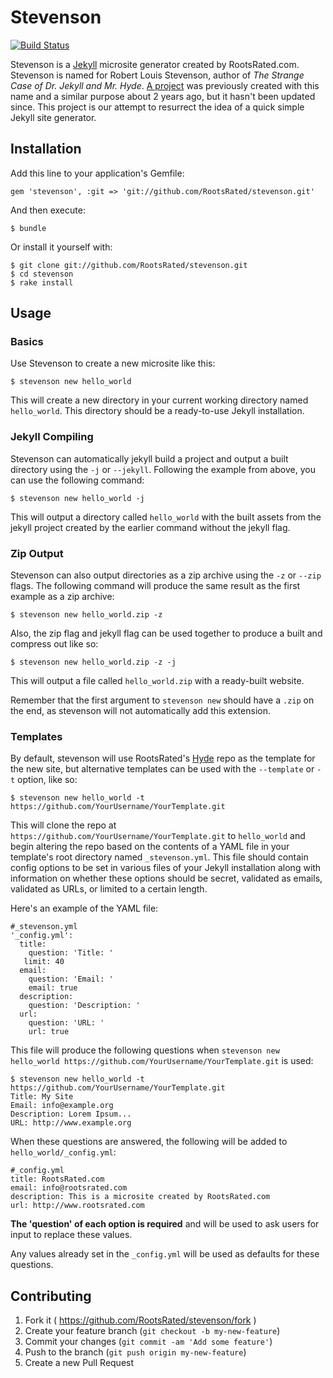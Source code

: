 # Stevenson
[![Build Status](https://travis-ci.org/RootsRated/stevenson.png)](https://travis-ci.org/RootsRated/stevenson)

Stevenson is a [Jekyll](http://jekyllrb.com) microsite generator created by
RootsRated.com. Stevenson is named for Robert Louis Stevenson, author of *The
Strange Case of Dr. Jekyll and Mr. Hyde*.
[A project](https://github.com/dirk/stevenson) was previously created with this
name and a similar purpose about 2 years ago, but it hasn't been updated since.
This project is our attempt to resurrect the idea of a quick simple Jekyll site
generator.

## Installation

Add this line to your application's Gemfile:

    gem 'stevenson', :git => 'git://github.com/RootsRated/stevenson.git'

And then execute:

    $ bundle

Or install it yourself with:

    $ git clone git://github.com/RootsRated/stevenson.git
    $ cd stevenson
    $ rake install

## Usage

### Basics

Use Stevenson to create a new microsite like this:

    $ stevenson new hello_world

This will create a new directory in your current working directory named
`hello_world`. This directory should be a ready-to-use Jekyll
installation.

### Jekyll Compiling

Stevenson can automatically jekyll build a project and output a built directory
using the `-j` or `--jekyll`. Following the example from above, you can use the
following command:

    $ stevenson new hello_world -j

This will output a directory called `hello_world` with the built assets from the
jekyll project created by the earlier command without the jekyll flag.

### Zip Output

Stevenson can also output directories as a zip archive using the `-z` or `--zip`
flags. The following command will produce the same result as the first example
as a zip archive:

    $ stevenson new hello_world.zip -z

Also, the zip flag and jekyll flag can be used together to produce a built and
compress out like so:

    $ stevenson new hello_world.zip -z -j

This will output a file called `hello_world.zip` with a ready-built website.

Remember that the first argument to `stevenson new` should have a `.zip` on the
end, as stevenson will not automatically add this extension.

### Templates

By default, stevenson will use RootsRated's
[Hyde](https://github.com/rootsrated/hyde) repo as the template for the new
site, but alternative templates can be used with the `--template` or `-t`
option, like so:

    $ stevenson new hello_world -t https://github.com/YourUsername/YourTemplate.git

This will clone the repo at `https://github.com/YourUsername/YourTemplate.git`
to `hello_world` and begin altering the repo based on the contents of a
YAML file in your template's root directory named `_stevenson.yml`. This file
should contain config options to be set in various files of your Jekyll
installation along with information on whether these options should be secret,
validated as emails, validated as URLs, or limited to a certain length.

Here's an example of the YAML file:

    #_stevenson.yml
    '_config.yml':
      title:
        question: 'Title: '
       limit: 40
      email:
        question: 'Email: '
        email: true
      description:
        question: 'Description: '
      url:
        question: 'URL: '
        url: true

This file will produce the following questions when
`stevenson new hello_world https://github.com/YourUsername/YourTemplate.git` is
used:

    $ stevenson new hello_world -t https://github.com/YourUsername/YourTemplate.git
    Title: My Site
    Email: info@example.org
    Description: Lorem Ipsum...
    URL: http://www.example.org

When these questions are answered, the following will be added to
`hello_world/_config.yml`:

    #_config.yml
    title: RootsRated.com
    email: info@rootsrated.com
    description: This is a microsite created by RootsRated.com
    url: http://www.rootsrated.com

**The 'question' of each option is required** and will be used to ask users for
input to replace these values.

Any values already set in the `_config.yml` will be used as defaults for these
questions.

## Contributing

1. Fork it ( https://github.com/RootsRated/stevenson/fork )
2. Create your feature branch (`git checkout -b my-new-feature`)
3. Commit your changes (`git commit -am 'Add some feature'`)
4. Push to the branch (`git push origin my-new-feature`)
5. Create a new Pull Request
